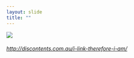 ```yaml
---
layout: slide
title: ""
---
```


<section>
<a class="stretch" href="http://discontents.com.au/i-link-therefore-i-am/"><img class="rotate-left" src="{{ site.baseurl }}/assets/images/ilink.png"></a>
<h6 class="rotate-left"><a class="external" href="http://discontents.com.au/i-link-therefore-i-am/">http://discontents.com.au/i-link-therefore-i-am/</a></h6>
</section>

